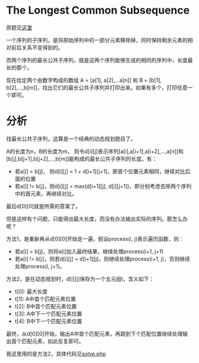 # The Longest Common Subsequence
原题见[这里](https://www.hackerrank.com/challenges/dynamic-programming-classics-the-longest-common-subsequence/problem)

一个序列的子序列，是将原始序列中的一部分元素移除掉，同时保持剩余元素的相对前后关系不变得到的。

而两个序列的最长公共子序列，就是这两个序列能够生成的相同的序列中，长度最长的那个。

现在给定两个由数字构成的数组 A = [a[1], a[2],...a[n]] 和 B = [b[1], b[2],...,b[m]]，找出它们的最长公共子序列并打印出来。如果有多个，打印任意一个即可。

# 分析

找最长公共子序列，这算是一个经典的动态规划题目了。

A的长度为n，B的长度为m， 则令d[i][j]表示序列[a[i],a[i+1],a[i+2],...,a[n]]和[b[j],b[j+1],b[j+2],...,b[m]]能构成的最长公共子序列的长度。有：
* 若a[i] = b[j]， 则d[i][j] = 1 + d[i+1][j+1]，即首个位置元素相同，继续对比后面的位置
* 若a[i] != b[j]，则d[i][j] = max(d[i+1][j], d[i][j+1])，即分别考虑去除两个序列中的首元素，再继续对比。

最后d[0][0]就是所需的答案了。

但是这样有个问题，只能得出最大长度，而没有办法输出实际的序列。那怎么办呢？

方法1，是重新再从d[0][0]开始走一遍，假设process(i, j)表示遍历函数，则：
* 若a[i] = b[j]，则将a[i]加入最终结果，继续处理process(i+1, j+1)
* 若a[i] != b[j]，则若d[i][j] = d[i+1][j]，则继续处理process(i+1, j)，否则继续处理process(i, j+1)。

方法2，是在动态规划时，d[i][j]保存为一个五元组t，含义如下：
* t[0]: 最大长度
* t[1]: A中首个匹配元素位置
* t[2]: B中首个匹配元素位置
* t[3]: A中下一个匹配元素位置
* t[4]: B中下一个匹配元素位置

最终，从d[0][0]开始，输出A中首个匹配元素，再跳到下个匹配位置继续处理输出首个匹配元素，如此反复即可。

我这里用的是方法2，具体代码见[solve.php](./solve.php)